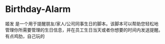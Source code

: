 # Birthday-Alarm
姬发 是一个用于提醒朋友/家人/公司同事生日的脚本。该脚本可以帮助您轻松地管理你所需要管理的生日信息，并在员工生日当天或者你想要的时间内发送提醒。有点鸡肋，自己玩的
